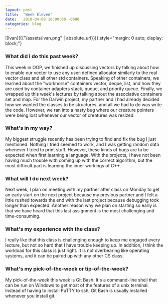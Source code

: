 ```yaml
---
layout: post
title:  "Week Eleven"
date:   2018-04-08 18:00:00 -0600
categories: blog
---
```

![Ivan]({{"/assets/ivan.png" | absolute_url}}){:style="margin: 0 auto; display: block;"}


<h3>What did I do this past week?</h3>
This week in OOP, we finished up discussing vectors by talking about how to enable our vector to use any user-defined allocator similarly to the real vector class and all other std containers. Speaking of other containers, we learned about the "workhorse" containers vector, deque, list, and how they are used by container adapters stack, queue, and priority queue. Finally, we wrapped up this week's lectures by talking about the associative containers set and map. For the Darwin project, my partner and I had already decided how we wanted the classes to be structures, and all we had to do was write the code. However, we ran into a nasty bug where our creature pointers were being lost whenever our vector of creatures was resized.

<h3>What's in my way?</h3>
My biggest struggle recently has been trying to find and fix the bug I just mentioned. Nothing I tried seemed to work, and I was getting random data whenever I tried to print stuff. However, these kinds of bugs are to be expected when first learning a language. With the projects, I have not been having much trouble with coming up with the correct algorithm, but the most difficult part is learning the inner workings of C++.

<h3>What will I do next week?</h3>
Next week, I plan on meeting with my partner after class on Monday to get an early start on the next project because my previous partner and I felt a little rushed towards the end with the last project because debugging took longer than expected. Another reason why we plan on starting so early is that we have heard that this last assignment is the most challenging and time-consuming.

<h3>What's my experience with the class?</h3>
I really like that this class is challenging enough to keep me engaged every lecture, but not so hard that I have trouble keeping up. In addition, I think the workload for this class is just right. It is not overbearing like operating systems, and it can be paired up with any other CS class.

<h3>What's my pick-of-the-week or tip-of-the-week?</h3>
My pick-of-the-week this week is Git Bash. It's a command-line shell that can be run on Windows to get most of the features of a unix terminal. Instead of having to install PuTTY to ssh, Git Bash is usually installed whenever you install git.
